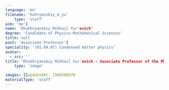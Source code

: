```yaml
---
language: 'en'
filename: 'huhryanskiy_m_yu'
    type: 'staff'
aim: 'me']
name: 'Khukhryanskiy Mikhail Yur'evich'
degree: 'Candidate of Physico-Mathematical Sciences'
title: null
post: 'Associate Professor']
speciality: '(01.04.07) Condensed matter physics'
avatar:
  - src: ''
title: 'Khukhryanskiy Mikhail Yur'evich - Associate Professor of the Physics of semiconductors and microelectronics Department'
    type: 'image'

images: []updatedAt: 1568360578
materialType: 'staff'
---
```



